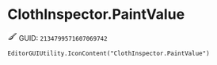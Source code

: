 # ClothInspector.PaintValue
![](/img/ClothInspector.PaintValue.png)
GUID: `2134799571607069742`
```
EditorGUIUtility.IconContent("ClothInspector.PaintValue")
```
